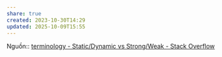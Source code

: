 ```yaml
---
share: true
created: 2023-10-30T14:29
updated: 2025-10-09T15:55
---
```

Nguồn:: [terminology - Static/Dynamic vs Strong/Weak - Stack Overflow](https://stackoverflow.com/a/2351203/3416774)
